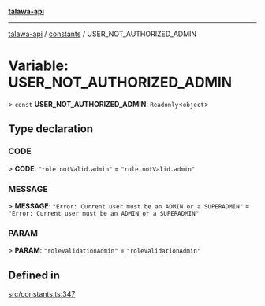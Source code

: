 [**talawa-api**](../../README.md)

***

[talawa-api](../../modules.md) / [constants](../README.md) / USER\_NOT\_AUTHORIZED\_ADMIN

# Variable: USER\_NOT\_AUTHORIZED\_ADMIN

\> `const` **USER\_NOT\_AUTHORIZED\_ADMIN**: `Readonly`\<`object`\>

## Type declaration

### CODE

\> **CODE**: `"role.notValid.admin"` = `"role.notValid.admin"`

### MESSAGE

\> **MESSAGE**: `"Error: Current user must be an ADMIN or a SUPERADMIN"` = `"Error: Current user must be an ADMIN or a SUPERADMIN"`

### PARAM

\> **PARAM**: `"roleValidationAdmin"` = `"roleValidationAdmin"`

## Defined in

[src/constants.ts:347](https://github.com/PalisadoesFoundation/talawa-api/blob/832d310bae30bd8cb45fb1b44f62dd776dccc52f/src/constants.ts#L347)
